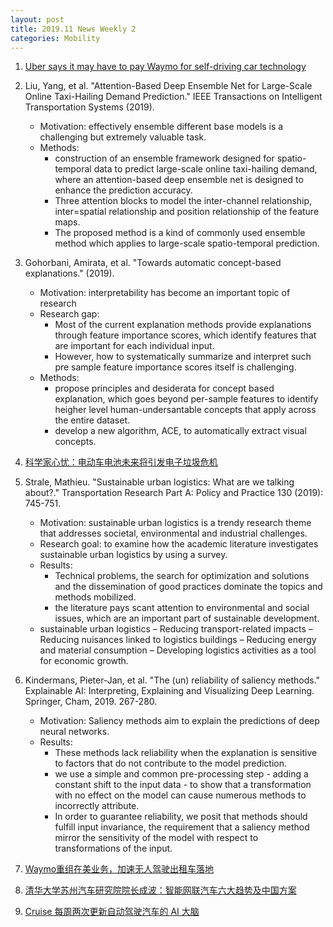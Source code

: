 ```yaml
---
layout: post
title: 2019.11 News Weekly 2
categories: Mobility
---
```


1. [Uber says it may have to pay Waymo for self-driving car technology](https://www.chicagotribune.com/business/sns-tns-bc-auto-uber-waymo-20191108-story.html)

2. Liu, Yang, et al. "Attention-Based Deep Ensemble Net for Large-Scale Online Taxi-Hailing Demand Prediction." IEEE Transactions on Intelligent Transportation Systems (2019).

    - Motivation: effectively ensemble different base models is a challenging but extremely valuable task.
    - Methods:
        - construction of an ensemble framework designed for spatio-temporal data to predict large-scale online taxi-hailing demand, where an attention-based deep ensemble net is designed to enhance the prediction accuracy.
        - Three attention blocks to model the inter-channel relationship, inter=spatial relationship and position relationship of the feature maps.
        - The proposed method is a kind of commonly used ensemble method which applies to large-scale spatio-temporal prediction.

3. Gohorbani, Amirata, et al. "Towards automatic concept-based explanations." (2019).

    - Motivation: interpretability has become an important topic of research
    - Research gap:
        - Most of the current explanation methods provide explanations through feature importance scores, which identify features that are important for each individual input.
        - However, how to systematically summarize and interpret such pre sample feature importance scores itself is challenging.
    - Methods:
        - propose principles and desiderata for concept based explanation, which goes beyond per-sample features to identify heigher level human-undersantable concepts that apply across the entire dataset.
        - develop a new algorithm, ACE, to automatically extract visual concepts.

4. [科学家心忧：电动车电池未来将引发电子垃圾危机](https://36kr.com/p/5264200)

5. Strale, Mathieu. "Sustainable urban logistics: What are we talking about?." Transportation Research Part A: Policy and Practice 130 (2019): 745-751.

    - Motivation: sustainable urban logistics is a trendy research theme that addresses societal, environmental and industrial challenges.
    - Research goal: to examine how the academic literature investigates sustainable urban logistics by using a survey.
    - Results:
        - Technical problems, the search for optimization and solutions and the dissemination of good practices dominate the topics and methods mobilized.
        - the literature pays scant attention to environmental and social issues, which are an important part of sustainable development.
    - sustainable urban logistics
        – Reducing transport-related impacts 
        – Reducing nuisances linked to logistics buildings 
        – Reducing energy and material consumption 
        – Developing logistics activities as a tool for economic growth.

6. Kindermans, Pieter-Jan, et al. "The (un) reliability of saliency methods." Explainable AI: Interpreting, Explaining and Visualizing Deep Learning. Springer, Cham, 2019. 267-280.

    - Motivation: Saliency methods aim to explain the predictions of deep neural networks.
    - Results:
        - These methods lack reliability when the explanation is sensitive to factors that do not contribute to the model prediction.
        - we use a simple and common pre-processing step - adding a constant shift to the input data - to show that a transformation with no effect on the model can cause numerous methods to incorrectly attribute.
        - In order to guarantee reliability, we posit that methods should fulfill input invariance, the requirement that a saliency method mirror the sensitivity of the model with respect to transformations of the input.

7. [Waymo重组在美业务，加速无人驾驶出租车落地](https://36kr.com/p/5264806)

8. [清华大学苏州汽车研究院院长成波：智能网联汽车六大趋势及中国方案](https://www.jiqizhixin.com/articles/2019-11-12-2)

9. [Cruise 每周两次更新自动驾驶汽车的 AI 大脑](https://www.jiqizhixin.com/dailies/634af0e0-124c-4aba-8893-782c44ddd85a)